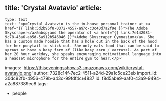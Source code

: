 title: 'Crystal Avatavio'
article:
  -
    type: text
    text: '<p>Crystal Avatavio is the in-house personal trainer at <a href="{{ link:5d2b95f8-0372-4557-a97c-c3c40d7a2f9e }}">The Adobe Skyscraper</a>&nbsp;and the operator of <a href="{{ link:7e142081-9c78-43a6-ab5d-5a912b546046 }}">Adobe Skyscraper Gymnasium</a>. She has a custom made hoodie that has a hole cut in the back of the hood for her ponytail to stick out. She only eats food that can be said to sprout or have a baby form of (like baby corn / carrots). As part of her 20 hour workday, she speaks encouraging motivational language into a headset microphone for the entire gym to hear.</p>'
images: 'https://thiseveningsshow.s3.amazonaws.com/wiki/crystal-avatavio.png'
author: 7328c14f-7ec2-4511-a24d-29a1c5ce23eb
import_id: 30dc92fb-4956-479b-a43c-99fdf4ce4837
id: f8d5abe9-aaf0-43a9-9494-a2a887389ec8
tags:
  - people
